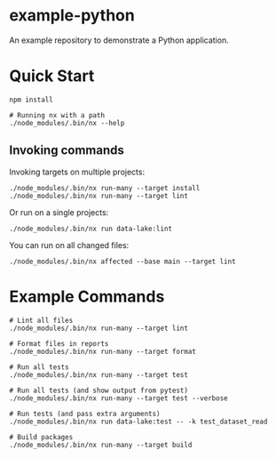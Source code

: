 # example-python
An example repository to demonstrate a Python application.

# Quick Start

```
npm install

# Running nx with a path
./node_modules/.bin/nx --help
```

## Invoking commands

Invoking targets on multiple projects:

```
./node_modules/.bin/nx run-many --target install
./node_modules/.bin/nx run-many --target lint
```

Or run on a single projects:

```
./node_modules/.bin/nx run data-lake:lint
```

You can run on all changed files:

```
./node_modules/.bin/nx affected --base main --target lint
```

# Example Commands

```
# Lint all files
./node_modules/.bin/nx run-many --target lint

# Format files in reports
./node_modules/.bin/nx run-many --target format

# Run all tests
./node_modules/.bin/nx run-many --target test

# Run all tests (and show output from pytest)
./node_modules/.bin/nx run-many --target test --verbose

# Run tests (and pass extra arguments)
./node_modules/.bin/nx run data-lake:test -- -k test_dataset_read

# Build packages
./node_modules/.bin/nx run-many --target build
```
